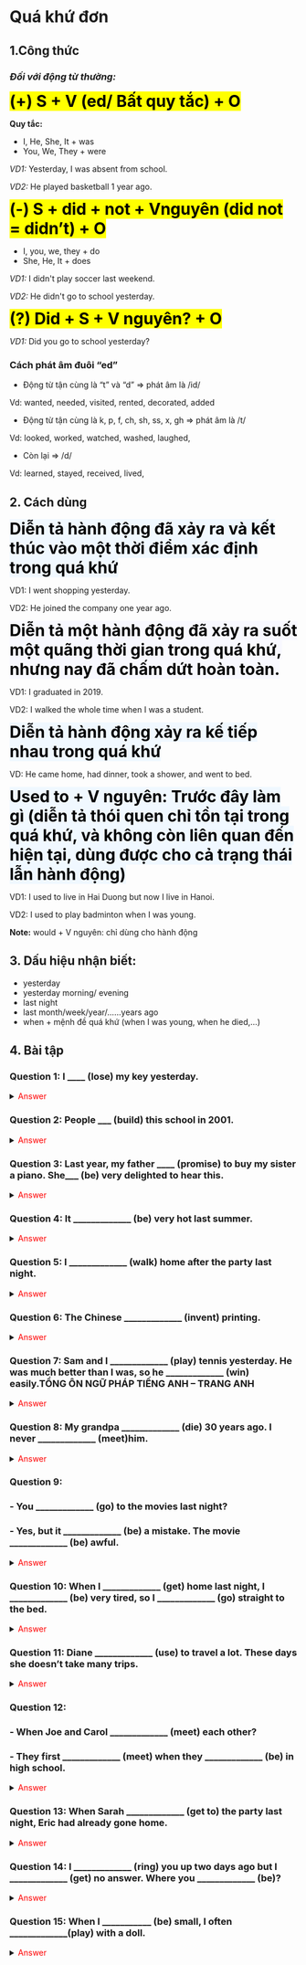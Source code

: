 # Quá khứ đơn

## 1.Công thức

### *Đối với động từ thường:*

<div style = "text-align: left;">
  <span style="color: black; background-color: yellow; font-size: 28px; font-weight: bold;">
    (+) S + V (ed/ Bất quy tắc) + O
  </span>
</div>

**Quy tắc:**

- I, He, She, It + was
- You, We, They + were

_VD1:_ Yesterday, I was absent from school.

_VD2:_ He played basketball 1 year ago.

<div style = "text-align: left;">
  <span style="color: black; background-color: yellow; font-size: 28px; font-weight: bold;">
    (-) S + did + not + Vnguyên (did not = didn’t) + O
  </span>
</div>

- I, you, we, they + do
- She, He, It + does

_VD1:_ I didn't play soccer last weekend.

_VD2:_ He didn't go to school yesterday.

<div style = "text-align: left;">
  <span style="color: black; background-color: yellow; font-size: 28px; font-weight: bold;">
    (?) Did + S + V nguyên? + O
  </span>
</div>

_VD1:_ Did you go to school yesterday?


### Cách phát âm đuôi “ed”

- Động từ tận cùng là “t” và “d”  => phát âm là /id/

Vd: wanted, needed, visited, rented, decorated, added

- Động từ tận cùng là k, p, f, ch, sh, ss, x, gh => phát âm là /t/

Vd: looked, worked, watched, washed, laughed, 

- Còn lại => /d/

Vd: learned, stayed, received, lived, 


## 2. Cách dùng

<span style="color: black; background-color: #F0F8FF; font-size: 28px; font-weight: bold;">
Diễn tả hành động đã xảy ra và kết thúc vào một thời điểm xác định trong quá khứ
</span>

VD1: I went shopping yesterday.

VD2: He joined the company one year ago.

<span style="color: black; background-color: #F8F8FF; font-size: 28px; font-weight: bold;">
Diễn tả một hành động đã xảy ra suốt một quãng thời gian trong quá khứ, nhưng nay đã chấm dứt hoàn toàn.
</span>

VD1: I graduated in 2019.

VD2: I walked the whole time when I was a student.

<span style="color: black; background-color: #F0F8FF; font-size: 28px; font-weight: bold;">
Diễn tả hành động xảy ra kế tiếp nhau trong quá khứ
</span>

VD: He came home, had dinner, took a shower, and went to bed.

<span style="color: black; background-color: #F0F8FF; font-size: 28px; font-weight: bold;">
Used to + V nguyên: Trước đây làm gì (diễn tả thói quen chỉ tồn tại trong quá khứ, và không còn liên quan đến hiện tại, dùng được cho cả trạng thái lẫn hành động)
</span>

VD1: I used to live in Hai Duong but now I live in Hanoi.

VD2: I used to play badminton when I was young. 

**Note:** would + V nguyên: chỉ dùng cho hành động 

## 3. Dấu hiệu nhận biết:

- yesterday
- yesterday morning/ evening
- last night
- last month/week/year/……years ago
- when + mệnh đề quá khứ (when I was young, when he died,...)

## 4. Bài tập

### Question 1: I ____ (lose) my key yesterday.

<details>
  <summary><span style="color: red;">Answer</span></summary>
  <div style="color: blue;">
– Căn cứ vào dấu hiệu của thì quá khứ đơn: yesterday.

– Đáp án: lost.

– Dịch: Tôi đã mất chìa khóa của mình ngày hôm qua.
  </div>
</details>

### Question 2: People ___ (build) this school in 2001.
<details>
  <summary><span style="color: red;">Answer</span></summary>
  <div style="color: blue;">
– Căn cứ vào dấu hiệu của thì quá khứ đơn: in + mốc thời gian quá khứ.

– ĐÁP ÁN: built.

– Dịch: Mọi người đã xây dựng ngôi trường này vào năm 2001.
  </div>
</details>

### Question 3: Last year, my father ____ (promise) to buy my sister a piano. She___ (be) very delighted to hear this.
<details>
  <summary><span style="color: red;">Answer</span></summary>
  <div style="color: blue;">
– Căn cứ vào dấu hiệu của thì quá khứ đơn: Last + night/ week/ year.

– Đáp án: promised – was.

– Dịch: Năm ngoái, bố của tôi hứa mua cho em gái tôi một cây đàn piano. Cô ấy đã rất vui sướng để nghe để nghe điều này.
  </div>
</details>

### Question 4: It _____________ (be) very hot last summer.
<details>
  <summary><span style="color: red;">Answer</span></summary>
  <div style="color: blue;">
– Căn cứ vào: “last summer” là dấu hiệu của thì quá khứ đơn.

– Đáp án: was.

– Dịch: Hè năm ngoái, trời đã rất nóng.
  </div>
</details>

### Question 5: I _____________ (walk) home after the party last night.
<details>
  <summary><span style="color: red;">Answer</span></summary>
  <div style="color: blue;">
– Căn cứ vào: “last night” là dấu hiệu của thì quá khứ đơn.

– Đáp án: walked.

– Dịch: Tối qua, tôi đã về nhà sau bữa tiệc.
  </div>
</details>

### Question 6: The Chinese _____________ (invent) printing.
<details>
  <summary><span style="color: red;">Answer</span></summary>
  <div style="color: blue;">
– Căn cứ vào cách dùng của thì quá khứ đơn: diễn tả các sự việc đã xảy ra trong quá khứ.

– ĐÁP ÁN: invented.

– Dịch: Người Trung Quốc đã phát minh ra việc in ấn.
  </div>
</details>

### Question 7: Sam and I _____________ (play) tennis yesterday. He was much better than I was, so he _____________ (win) easily.TỔNG ÔN NGỮ PHÁP TIẾNG ANH – TRANG ANH
<details>
  <summary><span style="color: red;">Answer</span></summary>
  <div style="color: blue;">
– Căn cứ vào dấu hiệu của thì quá khứ đơn: yesterday.

– ĐÁP ÁN: played – won.

– Dịch: Sam và tôi chơi quần vợt ngày hôm qua. Anh ấy chơi tốt hơn tôi tôi, vì vậy anh ấy chiến thắng một cách dễ dàng.
  </div>
</details>

### Question 8: My grandpa _____________ (die) 30 years ago. I never _____________ (meet)him.
<details>
  <summary><span style="color: red;">Answer</span></summary>
  <div style="color: blue;">
– Căn cứ vào trạng từ thời gian của thì quá khứ đơn “ago” nên ta chia: die -> died.

- Vì ông đã mất từ 30 năm trước nên không bao giờ gặp được ông nữa nên vế sau ta chia ở quá khứ đơn. Vì hành động “không thể gặp” nó cũng đã diễn ra trong quá khứ, cùng với hành động kể lại một trải nghiệm đã qua nên ta chia quá khứ đơn cho cả hai vế.

meet-> met

– Dịch: Ông tôi đã mất 30 năm trước. Tôi chưa bao giờ gặp ông.
  </div>
</details>

### Question 9:
### - You _____________ (go) to the movies last night?
### - Yes, but it _____________ (be) a mistake. The movie _____________ (be) awful.
<details>
  <summary><span style="color: red;">Answer</span></summary>
  <div style="color: blue;">
- Căn cứ vào:

- “last night” là dấu hiệu của thì quá khứ đơn.

- Đáp án: Did you go – was – was.

- Dịch nghĩa: - Tối qua bạn đã đi xem phim chưa?

- Rồi, nhưng đó là sự sai lầm. Bộ phim đó kinh khủng.
  </div>
</details>

### Question 10: When I _____________ (get) home last night, I _____________ (be) very tired, so I _____________ (go) straight to the bed.
<details>
  <summary><span style="color: red;">Answer</span></summary>
  <div style="color: blue;">
– Căn cứ vào: “last night” là dấu hiệu của thì quá khứ đơn. “thì quá khứ đơn” dùng để diễn tả những hành động xảy ra liên tiếp trong quá khứ.

– Đáp án: got – was – went.

– Dịch: Khi tôi về nhà tối qua, tôi rất mệt mỏi, tôi đã đi thẳng lên giường.
  </div>
</details>

### Question 11: Diane _____________ (use) to travel a lot. These days she doesn’t take many trips.
<details>
  <summary><span style="color: red;">Answer</span></summary>
  <div style="color: blue;">
– Căn cứ vào cách dùng của USED TO + V: diễn tả thói quen trong quá khứ.

– ĐÁP ÁN: used

– Dịch: Danie trước đây thường đi du lịch rất nhiều. Dạo này cô ấy không đi nhiều nữa.
  </div>
</details>

### Question 12:
### - When Joe and Carol _____________ (meet) each other?
### - They first _____________ (meet) when they _____________ (be) in high school.
<details>
  <summary><span style="color: red;">Answer</span></summary>
  <div style="color: blue;">
– Dịch: - Joe và Carol gặp nhau khi nảo?

- Họ gặp nhau lần đầu khi họ còn học ở phổ thông.

=> Tất cả các hành động đã xảy ra và đã kết thúc trong quá khứ nên ta chia ở thì quá khứ đơn.

=> Đáp án: did …. meet/met/were
  </div>
</details>

### Question 13: When Sarah _____________ (get to) the party last night, Eric had already gone home.
<details>
  <summary><span style="color: red;">Answer</span></summary>
  <div style="color: blue;">
– Căn cứ vào mệnh đề trạng ngữ chỉ thời gian: When S + V (quá khứ đơn), S + V (quá khứ hoàn thành).

– ĐÁP ÁN: got.

– Dịch: Khi Sarah đến bữa tiệc tối qua, Eric đã về về nhà rồi.
  </div>
</details>

### Question 14: I _____________ (ring) you up two days ago but I _____________ (get) no answer. Where you _____________ (be)?
<details>
  <summary><span style="color: red;">Answer</span></summary>
  <div style="color: blue;">
– Căn cứ vào dấu hiệu của thì quá khứ đơn: “two days ago”.

– Đáp án: rang – got – were you

– Dịch: Hai ngày trước tôi đã gọi cho bạn nhưng bạn không nghe máy. Bạn đã ở đâu thế?
  </div>
</details>

### Question 15: When I ___________ (be) small, I often _____________(play) with a doll.
<details>
  <summary><span style="color: red;">Answer</span></summary>
  <div style="color: blue;">
– Căn cứ vào mệnh đề trạng ngữ chỉ thời gian: when S + V (quá khứ đơn), S + V (quá khứ đơn) (kể về một hồi ức)

– ĐÁP ÁN: was – played.

– Dịch: Khi tôi còn nhỏ, tôi thường chơi với búp bê.
  </div>
</details>